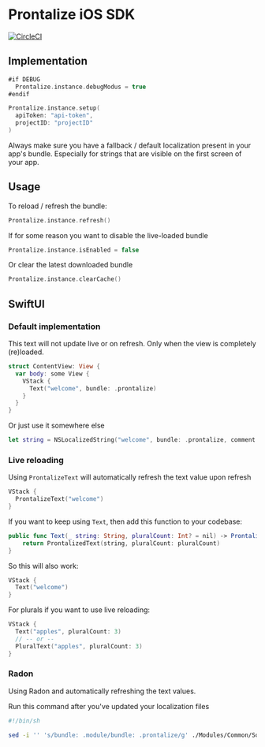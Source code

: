 # Prontalize iOS SDK

[![CircleCI](https://dl.circleci.com/status-badge/img/gh/UnlockAgency/Prontalize-iOS/tree/main.svg?style=svg)](https://dl.circleci.com/status-badge/redirect/gh/UnlockAgency/Prontalize-iOS/tree/main)

## Implementation

```swift
#if DEBUG
  Prontalize.instance.debugModus = true
#endif

Prontalize.instance.setup(
  apiToken: "api-token",
  projectID: "projectID"
)
```

Always make sure you have a fallback / default localization present in your app's bundle.
Especially for strings that are visible on the first screen of your app.

## Usage

To reload / refresh the bundle:

```swift
Prontalize.instance.refresh()
```

If for some reason you want to disable the live-loaded bundle

```swift
Prontalize.instance.isEnabled = false
```

Or clear the latest downloaded bundle

```swift
Prontalize.instance.clearCache()
```

## SwiftUI

### Default implementation

This text will not update live or on refresh. Only when the view is completely (re)loaded.

```swift
struct ContentView: View {
  var body: some View {
    VStack {
      Text("welcome", bundle: .prontalize)
    }
  }
}
```

Or just use it somewhere else

```swift
let string = NSLocalizedString("welcome", bundle: .prontalize, comment: "")
```

### Live reloading

Using `ProntalizeText` will automatically refresh the text value upon refresh

```swift
VStack {
  ProntalizeText("welcome")
}
```

If you want to keep using `Text`, then add this function to your codebase:

```swift
public func Text(_ string: String, pluralCount: Int? = nil) -> ProntalizedText {
    return ProntalizedText(string, pluralCount: pluralCount)
}
```

So this will also work:

```swift
VStack {
  Text("welcome")
}
```

For plurals if you want to use live reloading:

```swift
VStack {
  Text("apples", pluralCount: 3)
  // -- or --
  PluralText("apples", pluralCount: 3)
}
```

### Radon

Using Radon and automatically refreshing the text values.

Run this command after you've updated your localization files

```bash
#!/bin/sh

sed -i '' 's/bundle: .module/bundle: .prontalize/g' ./Modules/Common/Sources/Generated/Radon+strings.swift
```
